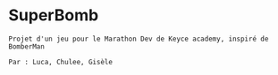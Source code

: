 # SuperBomb
	Projet d'un jeu pour le Marathon Dev de Keyce academy, inspiré de BomberMan

	Par : Luca, Chulee, Gisèle
